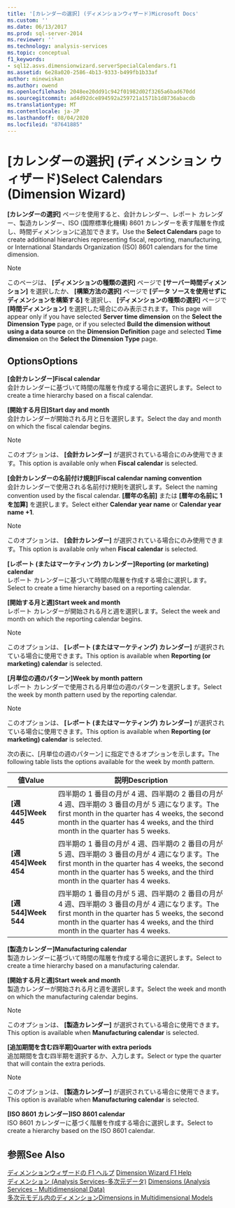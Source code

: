 ```yaml
---
title: '[カレンダーの選択] (ディメンションウィザード)Microsoft Docs'
ms.custom: ''
ms.date: 06/13/2017
ms.prod: sql-server-2014
ms.reviewer: ''
ms.technology: analysis-services
ms.topic: conceptual
f1_keywords:
- sql12.asvs.dimensionwizard.serverSpecialCalendars.f1
ms.assetid: 6e28a020-2586-4b13-9333-b499fb1b33af
author: minewiskan
ms.author: owend
ms.openlocfilehash: 2048ee20dd91c942f01982d02f3265a6bad670dd
ms.sourcegitcommit: ad4d92dce894592a259721a1571b1d8736abacdb
ms.translationtype: MT
ms.contentlocale: ja-JP
ms.lasthandoff: 08/04/2020
ms.locfileid: "87641885"
---
```

# <a name="select-calendars-dimension-wizard"></a><span data-ttu-id="7924c-102">[カレンダーの選択] (ディメンション ウィザード)</span><span class="sxs-lookup"><span data-stu-id="7924c-102">Select Calendars (Dimension Wizard)</span></span>
  <span data-ttu-id="7924c-103">**[カレンダーの選択]** ページを使用すると、会計カレンダー、レポート カレンダー、製造カレンダー、ISO (国際標準化機構) 8601 カレンダーを表す階層を作成し、時間ディメンションに追加できます。</span><span class="sxs-lookup"><span data-stu-id="7924c-103">Use the **Select Calendars** page to create additional hierarchies representing fiscal, reporting, manufacturing, or International Standards Organization (ISO) 8601 calendars for the time dimension.</span></span>  
  
> [!NOTE]  
>  <span data-ttu-id="7924c-104">このページは、 **[ディメンションの種類の選択]** ページで **[サーバー時間ディメンション]** を選択したか、 **[構築方法の選択]** ページで **[データ ソースを使用せずにディメンションを構築する]** を選択し、 **[ディメンションの種類の選択]** ページで **[時間ディメンション]** を選択した場合にのみ表示されます。</span><span class="sxs-lookup"><span data-stu-id="7924c-104">This page will appear only if you have selected **Server time dimension** on the **Select the Dimension Type** page, or if you selected **Build the dimension without using a data source** on the **Dimension Definition** page and selected **Time dimension** on the **Select the Dimension Type** page.</span></span>  
  
## <a name="options"></a><span data-ttu-id="7924c-105">Options</span><span class="sxs-lookup"><span data-stu-id="7924c-105">Options</span></span>  
 <span data-ttu-id="7924c-106">**[会計カレンダー]**</span><span class="sxs-lookup"><span data-stu-id="7924c-106">**Fiscal calendar**</span></span>  
 <span data-ttu-id="7924c-107">会計カレンダーに基づいて時間の階層を作成する場合に選択します。</span><span class="sxs-lookup"><span data-stu-id="7924c-107">Select to create a time hierarchy based on a fiscal calendar.</span></span>  
  
 <span data-ttu-id="7924c-108">**[開始する月日]**</span><span class="sxs-lookup"><span data-stu-id="7924c-108">**Start day and month**</span></span>  
 <span data-ttu-id="7924c-109">会計カレンダーが開始される月と日を選択します。</span><span class="sxs-lookup"><span data-stu-id="7924c-109">Select the day and month on which the fiscal calendar begins.</span></span>  
  
> [!NOTE]  
>  <span data-ttu-id="7924c-110">このオプションは、 **[会計カレンダー]** が選択されている場合にのみ使用できます。</span><span class="sxs-lookup"><span data-stu-id="7924c-110">This option is available only when **Fiscal calendar** is selected.</span></span>  
  
 <span data-ttu-id="7924c-111">**[会計カレンダーの名前付け規則]**</span><span class="sxs-lookup"><span data-stu-id="7924c-111">**Fiscal calendar naming convention**</span></span>  
 <span data-ttu-id="7924c-112">会計カレンダーで使用される名前付け規則を選択します。</span><span class="sxs-lookup"><span data-stu-id="7924c-112">Select the naming convention used by the fiscal calendar.</span></span> <span data-ttu-id="7924c-113">**[暦年の名前]** または **[暦年の名前に 1 を加算]** を選択します。</span><span class="sxs-lookup"><span data-stu-id="7924c-113">Select either **Calendar year name** or **Calendar year name +1**.</span></span>  
  
> [!NOTE]  
>  <span data-ttu-id="7924c-114">このオプションは、 **[会計カレンダー]** が選択されている場合にのみ使用できます。</span><span class="sxs-lookup"><span data-stu-id="7924c-114">This option is available only when **Fiscal calendar** is selected.</span></span>  
  
 <span data-ttu-id="7924c-115">**[レポート (またはマーケティング) カレンダー]**</span><span class="sxs-lookup"><span data-stu-id="7924c-115">**Reporting (or marketing) calendar**</span></span>  
 <span data-ttu-id="7924c-116">レポート カレンダーに基づいて時間の階層を作成する場合に選択します。</span><span class="sxs-lookup"><span data-stu-id="7924c-116">Select to create a time hierarchy based on a reporting calendar.</span></span>  
  
 <span data-ttu-id="7924c-117">**[開始する月と週]**</span><span class="sxs-lookup"><span data-stu-id="7924c-117">**Start week and month**</span></span>  
 <span data-ttu-id="7924c-118">レポート カレンダーが開始される月と週を選択します。</span><span class="sxs-lookup"><span data-stu-id="7924c-118">Select the week and month on which the reporting calendar begins.</span></span>  
  
> [!NOTE]  
>  <span data-ttu-id="7924c-119">このオプションは、 **[レポート (またはマーケティング) カレンダー]** が選択されている場合に使用できます。</span><span class="sxs-lookup"><span data-stu-id="7924c-119">This option is available when **Reporting (or marketing) calendar** is selected.</span></span>  
  
 <span data-ttu-id="7924c-120">**[月単位の週のパターン]**</span><span class="sxs-lookup"><span data-stu-id="7924c-120">**Week by month pattern**</span></span>  
 <span data-ttu-id="7924c-121">レポート カレンダーで使用される月単位の週のパターンを選択します。</span><span class="sxs-lookup"><span data-stu-id="7924c-121">Select the week by month pattern used by the reporting calendar.</span></span>  
  
> [!NOTE]  
>  <span data-ttu-id="7924c-122">このオプションは、 **[レポート (またはマーケティング) カレンダー]** が選択されている場合に使用できます。</span><span class="sxs-lookup"><span data-stu-id="7924c-122">This option is available when **Reporting (or marketing) calendar** is selected.</span></span>  
  
 <span data-ttu-id="7924c-123">次の表に、[月単位の週のパターン] に指定できるオプションを示します。</span><span class="sxs-lookup"><span data-stu-id="7924c-123">The following table lists the options available for the week by month pattern.</span></span>  
  
|<span data-ttu-id="7924c-124">値</span><span class="sxs-lookup"><span data-stu-id="7924c-124">Value</span></span>|<span data-ttu-id="7924c-125">説明</span><span class="sxs-lookup"><span data-stu-id="7924c-125">Description</span></span>|  
|-----------|-----------------|  
|<span data-ttu-id="7924c-126">**[週 445]**</span><span class="sxs-lookup"><span data-stu-id="7924c-126">**Week 445**</span></span>|<span data-ttu-id="7924c-127">四半期の 1 番目の月が 4 週、四半期の 2 番目の月が 4 週、四半期の 3 番目の月が 5 週になります。</span><span class="sxs-lookup"><span data-stu-id="7924c-127">The first month in the quarter has 4 weeks, the second month in the quarter has 4 weeks, and the third month in the quarter has 5 weeks.</span></span>|  
|<span data-ttu-id="7924c-128">**[週 454]**</span><span class="sxs-lookup"><span data-stu-id="7924c-128">**Week 454**</span></span>|<span data-ttu-id="7924c-129">四半期の 1 番目の月が 4 週、四半期の 2 番目の月が 5 週、四半期の 3 番目の月が 4 週になります。</span><span class="sxs-lookup"><span data-stu-id="7924c-129">The first month in the quarter has 4 weeks, the second month in the quarter has 5 weeks, and the third month in the quarter has 4 weeks.</span></span>|  
|<span data-ttu-id="7924c-130">**[週 544]**</span><span class="sxs-lookup"><span data-stu-id="7924c-130">**Week 544**</span></span>|<span data-ttu-id="7924c-131">四半期の 1 番目の月が 5 週、四半期の 2 番目の月が 4 週、四半期の 3 番目の月が 4 週になります。</span><span class="sxs-lookup"><span data-stu-id="7924c-131">The first month in the quarter has 5 weeks, the second month in the quarter has 4 weeks, and the third month in the quarter has 4 weeks.</span></span>|  
  
 <span data-ttu-id="7924c-132">**[製造カレンダー]**</span><span class="sxs-lookup"><span data-stu-id="7924c-132">**Manufacturing calendar**</span></span>  
 <span data-ttu-id="7924c-133">製造カレンダーに基づいて時間の階層を作成する場合に選択します。</span><span class="sxs-lookup"><span data-stu-id="7924c-133">Select to create a time hierarchy based on a manufacturing calendar.</span></span>  
  
 <span data-ttu-id="7924c-134">**[開始する月と週]**</span><span class="sxs-lookup"><span data-stu-id="7924c-134">**Start week and month**</span></span>  
 <span data-ttu-id="7924c-135">製造カレンダーが開始される月と週を選択します。</span><span class="sxs-lookup"><span data-stu-id="7924c-135">Select the week and month on which the manufacturing calendar begins.</span></span>  
  
> [!NOTE]  
>  <span data-ttu-id="7924c-136">このオプションは、 **[製造カレンダー]** が選択されている場合に使用できます。</span><span class="sxs-lookup"><span data-stu-id="7924c-136">This option is available when **Manufacturing calendar** is selected.</span></span>  
  
 <span data-ttu-id="7924c-137">**[追加期間を含む四半期]**</span><span class="sxs-lookup"><span data-stu-id="7924c-137">**Quarter with extra periods**</span></span>  
 <span data-ttu-id="7924c-138">追加期間を含む四半期を選択するか、入力します。</span><span class="sxs-lookup"><span data-stu-id="7924c-138">Select or type the quarter that will contain the extra periods.</span></span>  
  
> [!NOTE]  
>  <span data-ttu-id="7924c-139">このオプションは、 **[製造カレンダー]** が選択されている場合に使用できます。</span><span class="sxs-lookup"><span data-stu-id="7924c-139">This option is available when **Manufacturing calendar** is selected.</span></span>  
  
 <span data-ttu-id="7924c-140">**[ISO 8601 カレンダー]**</span><span class="sxs-lookup"><span data-stu-id="7924c-140">**ISO 8601 calendar**</span></span>  
 <span data-ttu-id="7924c-141">ISO 8601 カレンダーに基づく階層を作成する場合に選択します。</span><span class="sxs-lookup"><span data-stu-id="7924c-141">Select to create a hierarchy based on the ISO 8601 calendar.</span></span>  
  
## <a name="see-also"></a><span data-ttu-id="7924c-142">参照</span><span class="sxs-lookup"><span data-stu-id="7924c-142">See Also</span></span>  
 <span data-ttu-id="7924c-143">[ディメンションウィザードの F1 ヘルプ](dimension-wizard-f1-help.md) </span><span class="sxs-lookup"><span data-stu-id="7924c-143">[Dimension Wizard F1 Help](dimension-wizard-f1-help.md) </span></span>  
 <span data-ttu-id="7924c-144">[ディメンション &#40;Analysis Services-多次元データ&#41;](multidimensional-models-olap-logical-dimension-objects/dimensions-analysis-services-multidimensional-data.md) </span><span class="sxs-lookup"><span data-stu-id="7924c-144">[Dimensions &#40;Analysis Services - Multidimensional Data&#41;](multidimensional-models-olap-logical-dimension-objects/dimensions-analysis-services-multidimensional-data.md) </span></span>  
 [<span data-ttu-id="7924c-145">多次元モデル内のディメンション</span><span class="sxs-lookup"><span data-stu-id="7924c-145">Dimensions in Multidimensional Models</span></span>](multidimensional-models/dimensions-in-multidimensional-models.md)  
  
  
